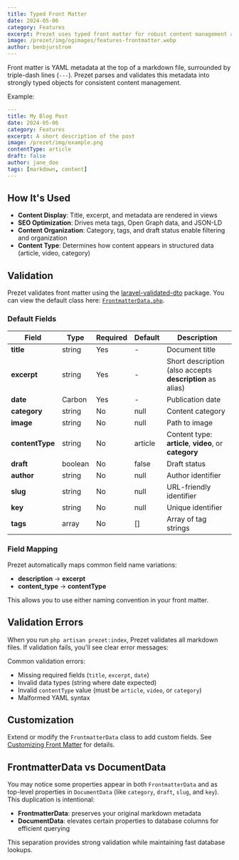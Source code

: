 ```yaml
---
title: Typed Front Matter
date: 2024-05-06
category: Features
excerpt: Prezet uses typed front matter for robust content management and validation.
image: /prezet/img/ogimages/features-frontmatter.webp
author: benbjurstrom
---
```


Front matter is YAML metadata at the top of a markdown file, surrounded by triple-dash lines (`---`). Prezet parses and validates this metadata into strongly typed objects for consistent content management.

Example:

```yaml
---
title: My Blog Post
date: 2024-05-06
category: Features
excerpt: A short description of the post
image: /prezet/img/example.png
contentType: article
draft: false
author: jane_doe
tags: [markdown, content]
---
```

## How It's Used

- **Content Display**: Title, excerpt, and metadata are rendered in views
- **SEO Optimization**: Drives meta tags, Open Graph data, and JSON-LD
- **Content Organization**: Category, tags, and draft status enable filtering and organization
- **Content Type**: Determines how content appears in structured data (article, video, category)

## Validation

Prezet validates front matter using the [laravel-validated-dto](https://wendell-adriel.gitbook.io/laravel-validated-dto) package. You can view the default class here: [`FrontmatterData.php`](https://github.com/prezet/prezet/blob/main/src/Data/FrontmatterData.php).

### Default Fields

| Field | Type | Required | Default | Description |
|-------|------|----------|-----|-------------|
| **title** | string | Yes | - | Document title |
| **excerpt** | string | Yes | - | Short description (also accepts **description** as alias) |
| **date** | Carbon | Yes | - | Publication date |
| **category** | string | No | null | Content category |
| **image** | string | No | null | Path to image |
| **contentType** | string | No | article | Content type: **article**, **video**, or **category** |
| **draft** | boolean | No | false | Draft status |
| **author** | string | No | null | Author identifier |
| **slug** | string | No | null | URL-friendly identifier |
| **key** | string | No | null | Unique identifier |
| **tags** | array | No | [] | Array of tag strings |

### Field Mapping

Prezet automatically maps common field name variations:
- **description** → **excerpt**
- **content_type** → **contentType**

This allows you to use either naming convention in your front matter.

## Validation Errors

When you run `php artisan prezet:index`, Prezet validates all markdown files. If validation fails, you'll see clear error messages:

Common validation errors:
- Missing required fields (`title`, `excerpt`, `date`)
- Invalid data types (string where date expected)
- Invalid `contentType` value (must be `article`, `video`, or `category`)
- Malformed YAML syntax

## Customization

Extend or modify the `FrontmatterData` class to add custom fields. See [Customizing Front Matter](/customize/frontmatter) for details.

## FrontmatterData vs DocumentData

You may notice some properties appear in both `FrontmatterData` and as top-level properties in `DocumentData` (like `category`, `draft`, `slug`, and `key`). This duplication is intentional:

- **FrontmatterData**: preserves your original markdown metadata
- **DocumentData**: elevates certain properties to database columns for efficient querying

This separation provides strong validation while maintaining fast database lookups.
